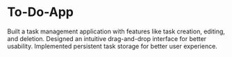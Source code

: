 # To-Do-App
Built a task management application with features like task creation, editing, and deletion.
Designed an intuitive drag-and-drop interface for better usability.
Implemented persistent task storage for better user experience.
